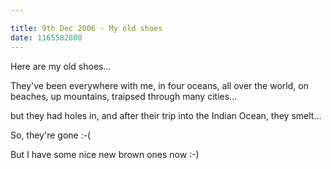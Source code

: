 ```yaml
---

title: 9th Dec 2006 - My old shoes
date: 1165582800
---
```



Here are my old shoes...

They&#39;ve been everywhere with me, in four oceans, all over the world, on beaches, up mountains, traipsed through many cities...

but they had holes in, and after their trip into the Indian Ocean, they smelt...

So, they&#39;re gone :-(

But I have some nice new brown ones now :-)
